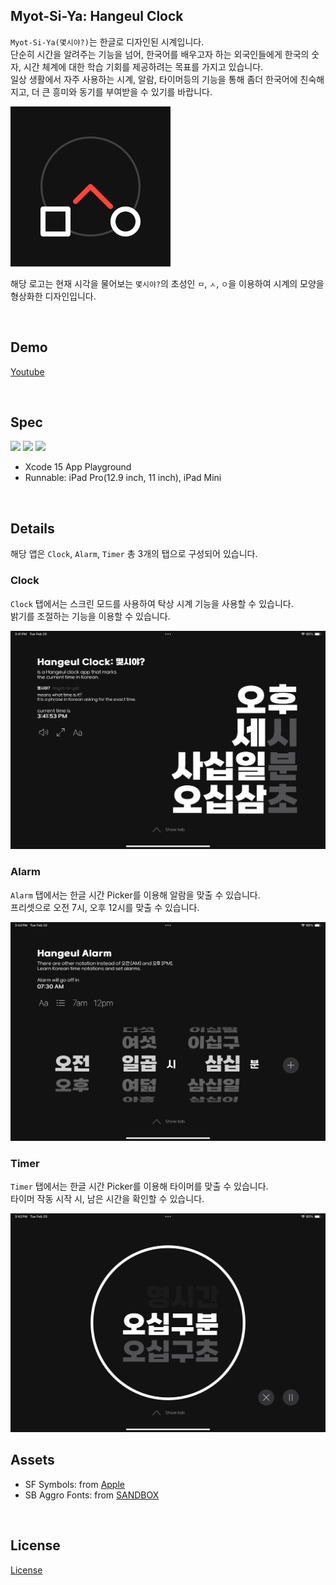 ## Myot-Si-Ya: Hangeul Clock

`Myot-Si-Ya(몇시야?)`는 한글로 디자인된 시계입니다. <br/>
단순히 시간을 알려주는 기능을 넘어, 한국어를 배우고자 하는 외국인들에게 한국의 숫자, 시간 체계에 대한 학습 기회를 제공하려는 목표를 가지고 있습니다. <br/>
일상 생활에서 자주 사용하는 시계, 알람, 타이머등의 기능을 통해 좀더 한국어에 친숙해지고, 더 큰 흥미와 동기를 부여받을 수 있기를 바랍니다. <br/>

<img src="/Assets/Logo.png" width="256px"/>

해당 로고는 현재 시각을 물어보는 `몇시야?`의 초성인 `ㅁ`, `ㅅ`, `ㅇ`을 이용하여 시계의 모양을 형상화한 디자인입니다. <br/>

<br/>

## Demo
[Youtube](https://youtu.be/jxlQV6X1QxI)

<br/>

## Spec
<a href="https://developer.apple.com/kr/swift/"><img src="https://img.shields.io/badge/Swift-FA7343?style=flat&logo=Swift&logoColor=white"/></a>
<a href="https://developer.apple.com/kr/xcode/swiftui/"><img src="https://img.shields.io/badge/SwiftUI-0D96F6?style=flat&logo=Swift&logoColor=black"/></a>
<a href="https://developer.apple.com/kr/xcode/"><img src="https://img.shields.io/badge/Xcode-147EFB?style=flat&logo=Xcode&logoColor=white"/></a>

- Xcode 15 App Playground
- Runnable: iPad Pro(12.9 inch, 11 inch), iPad Mini

<br/>

## Details

해당 앱은 `Clock`, `Alarm`, `Timer` 총 3개의 탭으로 구성되어 있습니다. <br/>

### Clock
`Clock` 탭에서는 스크린 모드를 사용하여 탁상 시계 기능을 사용할 수 있습니다. <br/>
밝기를 조절하는 기능을 이용할 수 있습니다.

<img src="/Assets/hangeul_clock_main_view.PNG" width="512px"/>

<br/>

### Alarm
`Alarm` 탭에서는 한글 시간 Picker를 이용해 알람을 맞출 수 있습니다. <br/>
프리셋으로 오전 7시, 오후 12시를 맞출 수 있습니다.

<img src="/Assets/hangeul_alarm_setting_view.PNG" width="512px"/>

<br/>

### Timer
`Timer` 탭에서는 한글 시간 Picker를 이용해 타이머를 맞출 수 있습니다. <br/>
타이머 작동 시작 시, 남은 시간을 확인할 수 있습니다.

<img src="/Assets/hangeul_timer_runnig_view.PNG" width="512px"/>

<br/>

## Assets
- SF Symbols: from [Apple](https://developer.apple.com/design/resources/)
- SB Aggro Fonts: from [SANDBOX](https://sandbox.co.kr/font)

<br/>

## License
[License](https://github.com/99yuseong/myot-si-ya/blob/main/LICENSE)
